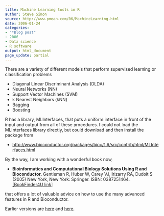 ```yaml
---
title: Machine Learning tools in R
author: Steve Simon
source: http://www.pmean.com/06/MachineLearning.html
date: 2006-01-24
categories:
- "*Blog post"
- 2006
- Data science
- R software 
output: html_document
page_update: partial
---
```


There are a variety of different models that perform supervised learning or classification problems

- Diagonal Linear Discriminant Analysis (DLDA)
- Neural Networks (NN)
- Support Vector Machines (SVM)
- k Nearest Neighbors (kNN)
- Bagging
- Boosting

R has a library, MLInterfaces, that puts a uniform interface in front of the input and output from all of these procedures. I could not load the MLInterfaces library directly, but could download and then install the package from

- http://www.bioconductor.org/packages/bioc/1.6/src/contrib/html/MLInterfaces.html

By the way, I am working with a wonderful book now,

- **Bioinformatics and Computational Biology Solutions Using R and Bioconductor.** Gentleman R, Huber W, Carey VJ, Irizarry RA, Dudoit S (2005) New York, New York: Springer. ISBN: 0387251464. [\[BookFinder4U link\]](http://www.bookfinder4u.com/detail/0387251464.html)

that offers a lot of valuable advice on how to use the many advanced features in R and Bioconductor.

Earlier versions are [here][sim1] and [here][sim2].

[sim1]: http://www.pmean.com/06/MachineLearning.html
[sim2]: http://new.pmean.com/MachineLearning/
